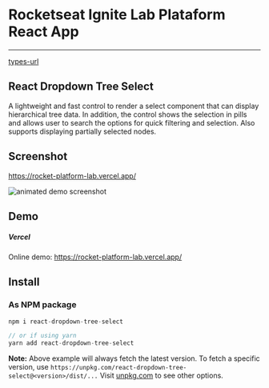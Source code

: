 # Rocketseat Ignite Lab Plataform React App

---

[types-url]

[types-url]: https://img.shields.io/npm/types/react-dropdown-tree-select.svg?style=flat-square

## React Dropdown Tree Select

A lightweight and fast control to render a select component that can display hierarchical tree data. In addition, the control shows the selection in pills and allows user to search the options for quick filtering and selection. Also supports displaying partially selected nodes.

## Screenshot

https://rocket-platform-lab.vercel.app/

![animated demo screenshot](https://user-images.githubusercontent.com/781818/37562235-0ae9e9ec-2a3a-11e8-8266-b0e6b716d0d1.gif)

## Demo

##### Vercel

Online demo: https://rocket-platform-lab.vercel.app/

## Install

### As NPM package

```js
npm i react-dropdown-tree-select

// or if using yarn
yarn add react-dropdown-tree-select
```

**Note:** Above example will always fetch the latest version. To fetch a specific version, use `https://unpkg.com/react-dropdown-tree-select@<version>/dist/...`
Visit [unpkg.com](https://unpkg.com/#/) to see other options.

```

```
